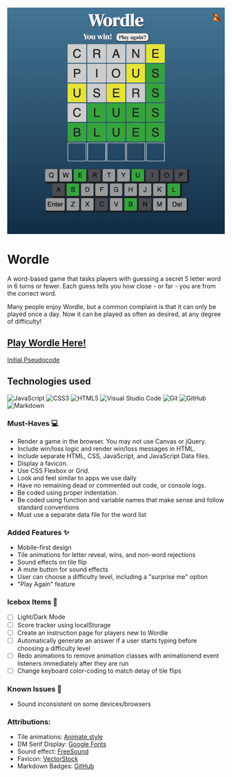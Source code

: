 ![Wordle screenshot](./assets/screenshot.png)

# Wordle

A word-based game that tasks players with guessing a secret 5 letter word in 6 turns or fewer. Each guess tells you how close - or far - you are from the correct word.

Many people enjoy Wordle, but a common complaint is that it can only be played once a day. Now it can be played as often as desired, at any degree of difficulty!

## [Play Wordle Here!](https://mjlueder-wordle.netlify.app/)

[Initial Pseudocode](https://docs.google.com/document/d/1At54uKUE_zaxnbRbwbDsyeQSDajZy5GxDtSSkdS1XJ0/edit?usp=sharing)

## Technologies used
![JavaScript](https://img.shields.io/badge/javascript-%23323330.svg?style=for-the-badge&logo=javascript&logoColor=%23F7DF1E)
![CSS3](https://img.shields.io/badge/css3-%231572B6.svg?style=for-the-badge&logo=css3&logoColor=white)
![HTML5](https://img.shields.io/badge/html5-%23E34F26.svg?style=for-the-badge&logo=html5&logoColor=white)
![Visual Studio Code](https://img.shields.io/badge/Visual%20Studio%20Code-0078d7.svg?style=for-the-badge&logo=visual-studio-code&logoColor=white)
![Git](https://img.shields.io/badge/git-%23F05033.svg?style=for-the-badge&logo=git&logoColor=white)
![GitHub](https://img.shields.io/badge/github-%23121011.svg?style=for-the-badge&logo=github&logoColor=white)
![Markdown](https://img.shields.io/badge/markdown-%23000000.svg?style=for-the-badge&logo=markdown&logoColor=white)

### Must-Haves 💻
* Render a game in the browser. You may not use Canvas or jQuery.
* Include win/loss logic and render win/loss messages in HTML.
* Include separate HTML, CSS, JavaScript, and JavaScript Data files.
* Display a favicon.
* Use CSS Flexbox or Grid.
* Look and feel similar to apps we use daily 
* Have no remaining dead or commented out code, or console logs.
* Be coded using proper indentation.
* Be coded using function and variable names that make sense and follow standard conventions 
* Must use a separate data file for the word list

### Added Features ✨
* Mobile-first design
* Tile animations for letter reveal, wins, and non-word rejections
* Sound effects on tile flip
* A mute button for sound effects
* User can choose a difficulty level, including a "surprise me" option
* "Play Again" feature

### Icebox Items 🧊 
- [ ] Light/Dark Mode
- [ ] Score tracker using localStorage
- [ ] Create an instruction page for players new to Wordle
- [ ] Automatically generate an answer if a user starts typing before choosing a difficulty level
- [ ] Redo animations to remove animation classes with animationend event listeners immediately after they are run
- [ ] Change keyboard color-coding to match delay of tile flips

### Known Issues 🔧
* Sound inconsistent on some devices/browsers

### Attributions:
* Tile animations: [Animate.style](https://animate.style/)
* DM Serif Display: [Google Fonts](https://fonts.google.com/specimen/DM+Serif+Display?query=dm+serif)
* Sound effect: [FreeSound](https://freesound.org/people/Cornersting/sounds/317448/)
* Favicon: [VectorStock](https://www.vectorstock.com/royalty-free-vector/logo-letter-w-blue-glowing-vector-22855325)
* Markdown Badges: [GitHub](https://github.com/Ileriayo/markdown-badges)

